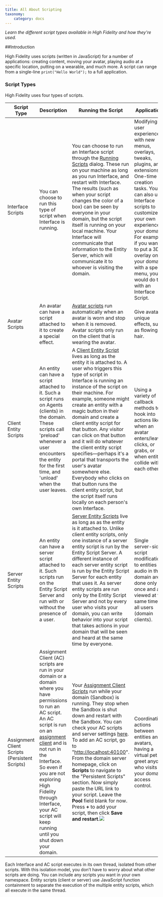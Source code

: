 ```yaml
---
title: All About Scripting
taxonomy:
    category: docs
---
```


*Learn the different script types available in High Fidelity and how they're used.*

##Introduction

High Fidelity uses scripts (written in JavaScript) for a number of applications: creating content, moving your avatar, playing audio at a specific location, putting on a wearable, and much more. A script can range from a single-line  `print("Hello World");` to a full application. 

### Script Types

High Fidelity uses four types of scripts.

| Script Type                              | Description                              | Running the Script                       | Applications                             |
| ---------------------------------------- | ---------------------------------------- | ---------------------------------------- | ---------------------------------------- |
| Interface Scripts                        | You can choose to run this type of script when Interface is running. | You can choose to run an Interface script through the [Running Scripts](../all-about-scripting/run-scripts) dialog. These run on your machine as long as you run Interface, and restart with Interface.  The results (such as when your script changes the color of a box) can be seen by everyone in your domain, but the script itself is running on your local machine. Your Interface will communicate that information to the Entity Server, which will communicate it to whoever is visiting the domain. | Modifying the user experience with new menus, overlays, tweaks, plugins, and extensions. One-time creation tasks. You can also use Interface scripts to customize your own experience of your domain. For example, if you wanted to put a 3D overlay on your domain with a special menu, you would do this with an Interface Script. |
| Avatar Scripts                           | An avatar can have a script attached to it to create a special effect. | [Avatar scripts](avatar-scripts) run automatically when an avatar is worn and stop when it is removed. Avatar scripts only run on the client that is wearing the avatar.  | Give avatars unique effects, such as flowing hair. |
| Client Entity Scripts                    | An entity can have a script attached to it. Such a script runs on Agents (clients) in the domain. These scripts call 'preload' whenever a user encounters the entity for the first time, and 'unload' when the user leaves. | A [Client Entity Script](../all-about-scripting//attach-entity-scripts/client-entity-scripts) lives as long as the entity it is attached to. A user who triggers this type of script in Interface is running an instance of the script on their machine. For example, someone might create an entity with a magic button in their domain and create a client entity script for that button. Any visitor can click on that button and it will do whatever the client entity script specifies—perhaps it's a portal that transports the user's avatar somewhere else. Everybody who clicks on that button runs the client entity script, but the script itself runs locally on each person's own Interface. | Using a variety of callback methods to hook into actions like when an avatar enters/leaves, clicks, or grabs, or when entities collide with each other. |
| Server Entity Scripts                    | An entity can have a server script attached to it. Such scripts run on the Entity Script Server and run with or without the presence of a user. | [Server Entity Scripts](../all-about-scripting//attach-entity-scripts/server-entity-scripts) live as long as as the entity is it attached to. Unlike client entity scripts, only one instance of a server entity script is run by the Entity Script Server. A different instance of each server entity script is run by the Entity Script Server for each entity that uses it. As server entity scripts are run only by the Entity Script Server and not by every user who visits your domain, you can write behavior into your script that takes actions in your domain that will be seen and heard at the same time by everyone. | Single server-side script modifications to entities and audio in the domain are done only once and are viewed at the same time by all users (domain clients). |
| Assignment Client Scripts (Persistent Scripts) | Assignment Client (AC) scripts are run in your domain or a domain where you have permissions to run an AC script. An AC script is run on an [assignment client](../../get-started/what-is-high-fidelity/architecture#functions-of-the-assignment-clients) and is not run in the Interface. So even if you are not exploring High Fidelity through Interface, your AC script will keep running until you shut down your domain. | Your [Assignment Client Scripts](../all-about-scripting/assignment-client-scripts)  run while your domain (Sandbox) is running. They stop when the Sandbox is shut down and restart with the Sandbox. You can check your AC scripts and server settings [here](../start-working-in-your-sandbox/server-settings-for-your-domain#scripts). To add an AC script, go to "[http://localhost:40100](http://localhost:40100/)". From the domain server homepage, click on **Scripts** to navigate to the "Persistent Scripts" section. Now simply paste the URL link to your script. Leave the **Pool** field blank for now. Press **+** to add your script, then click **Save and restart**.![](\enter-script-url.png) | Coordinating actions between entities and avatars, having a virtual pet to greet anyone who visits your domain, access control. |



Each Interface and AC script executes in its own thread, isolated from other scripts. With this isolation model, you don’t have to worry about what other scripts are doing. You can include any scripts you want in your own namespace. Entity scripts (client or server) use JavaScript function containment to separate the execution of the multiple entity scripts, which all execute in the same thread.




